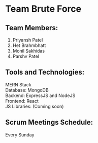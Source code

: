 # Team Brute Force
## Team Members:
1. Priyansh Patel
2. Het Brahmbhatt
3. Monil Sakhidas
4. Parshv Patel
## Tools and Technologies:
MERN Stack\
Database: MongoDB\
Backend: ExpressJS and NodeJS\
Frontend: React\
JS Libraries: (Coming soon)
## Scrum Meetings Schedule:
Every Sunday
